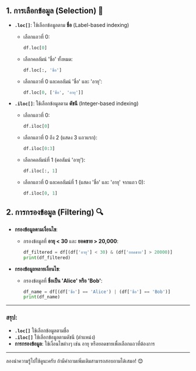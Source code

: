 

## 1. การเลือกข้อมูล (Selection) 📝
- **`.loc[]`**: ใช้เลือกข้อมูลตาม **ชื่อ** (Label-based indexing)
  - เลือกแถวที่ 0:
    ```python
    df.loc[0]
    ```
  - เลือกคอลัมน์ 'ชื่อ' ทั้งหมด:
    ```python
    df.loc[:, 'ชื่อ']
    ```
  - เลือกแถวที่ 0 และคอลัมน์ 'ชื่อ' และ 'อายุ':
    ```python
    df.loc[0, ['ชื่อ', 'อายุ']]
    ```

- **`.iloc[]`**: ใช้เลือกข้อมูลตาม **ดัชนี** (Integer-based indexing)
  - เลือกแถวที่ 0:
    ```python
    df.iloc[0]
    ```
  - เลือกแถวที่ 0 ถึง 2 (แสดง 3 แถวแรก):
    ```python
    df.iloc[0:3]
    ```
  - เลือกคอลัมน์ที่ 1 (คอลัมน์ 'อายุ'):
    ```python
    df.iloc[:, 1]
    ```
  - เลือกแถวที่ 0 และคอลัมน์ที่ 1 (แสดง 'ชื่อ' และ 'อายุ' จากแถว 0):
    ```python
    df.iloc[0, 1]
    ```

## 2. การกรองข้อมูล (Filtering) 🔍
- **กรองข้อมูลตามเงื่อนไข**:
  - กรองข้อมูลที่ **อายุ < 30** และ **ยอดขาย > 20,000**:
    ```python
    df_filtered = df[(df['อายุ'] < 30) & (df['ยอดขาย'] > 20000)]
    print(df_filtered)
    ```

- **กรองข้อมูลหลายเงื่อนไข**:
  - กรองข้อมูลที่ **ชื่อเป็น 'Alice' หรือ 'Bob'**:
    ```python
    df_name = df[(df['ชื่อ'] == 'Alice') | (df['ชื่อ'] == 'Bob')]
    print(df_name)
    ```

---

### สรุป:
- **`.loc[]`** ใช้เลือกข้อมูลตามชื่อ
- **`.iloc[]`** ใช้เลือกข้อมูลตามดัชนี (ตำแหน่ง)
- **การกรองข้อมูล**: ใช้เงื่อนไขต่างๆ เช่น อายุ หรือยอดขายเพื่อเลือกแถวที่ต้องการ

---

ลองนำความรู้ไปใช้ดูนะครับ ถ้ามีคำถามเพิ่มเติมสามารถสอบถามได้เสมอ! 😊
